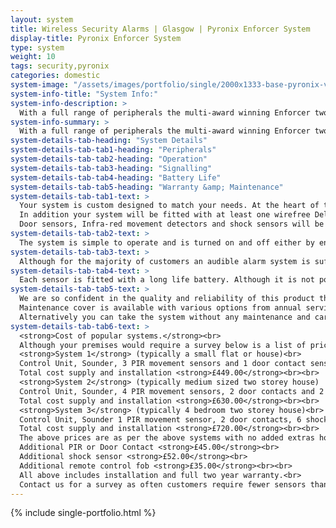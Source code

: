 ```yaml
---
layout: system
title: Wireless Security Alarms | Glasgow | Pyronix Enforcer System
display-title: Pyronix Enforcer System
type: system
weight: 10
tags: security,pyronix
categories: domestic
system-image: "/assets/images/portfolio/single/2000x1333-base-pyronix-v11.png"
system-info-title: "System Info:"
system-info-description: >
  With a full range of peripherals the multi-award winning Enforcer two-way wireless technology delivers the battery life and ease of installation of a wireless system, without compromising on the reliability and safety of a wired system. Perfect for home and business use.
system-info-summary: >
  With a full range of peripherals the multi-award winning Enforcer two-way wireless technology delivers the battery life and ease of installation of a wireless system, without compromising on the reliability and safety of a wired system. Perfect for home and business use.
system-details-tab-heading: "System Details"
system-details-tab-tab1-heading: "Peripherals"
system-details-tab-tab2-heading: "Operation"
system-details-tab-tab3-heading: "Signalling"
system-details-tab-tab4-heading: "Battery Life"
system-details-tab-tab5-heading: "Warranty &amp; Maintenance"
system-details-tab-tab1-text: >
  Your system is custom designed to match your needs. At the heart of the system is the award winning Enforcer Control Panel featuring two way wireless technology providing outstanding reliability.<br><br>
  In addition your system will be fitted with at least one wirefree Delta Bell sounder ensuring a visible deterrent in conjunction with an industry leading electronic sounder and strobe alert.<br><br>
  Door sensors, Infra-red movement detectors and shock sensors will be fitted as necessary to ensure your premises remains secure with additional safety sensors such as smoke, CO2 sensors and flood sensors available if required..
system-details-tab-tab2-text: >
  The system is simple to operate and is turned on and off either by entering a code to the control panel or by using the remote control fobs.Dependant on the customer requirements it can also be set and unset via an App.
system-details-tab-tab3-text: >
  Although for the majority of customers an audible alarm system is sufficient the Enforcer system has the capability to provide the additional security of alarm activation notification to either an Alarm Receiving Centre or direct via sms text message to a user’s mobile telephone. These options can be discussed with your security surveyor if required.
system-details-tab-tab4-text: >
  Each sensor is fitted with a long life battery. Although it is not possible to indicate exactly how long a sensor battery will last due to the fact that this depends on how frequently the sensor is activated normal battery life is between 18 and 24 months. The control unit monitors battery life and alerts the user when a battery is running low. Diagnostic checks during routine maintenance also monitor battery capacity.
system-details-tab-tab5-text: >
  We are so confident in the quality and reliability of this product that we guarantee it for 2 years form the date of installation against any product defect, in addition to this should any battery fail within 18 months this will be replaced <strong>free of charge.</strong><br><br>
  Maintenance cover is available with various options from annual service and sensor battery replacement for <strong>£30.00</strong> to annual maintenance, battery replacement and full parts and labour warranty for <strong>£65.00</strong> per year.<br><br>
  Alternatively you can take the system without any maintenance and carry out your own battery replacement which is simple however any repair work outside the warranty period would incur a charge of <strong>£30.00</strong> plus parts.
system-details-tab-tab6-text: >
  <strong>Cost of popular systems.</strong><br>
  Although your premises would require a survey below is a list of prices for our most popular installation types.<br><br>
  <strong>System 1</strong> (typically a small flat or house)<br>
  Control Unit, Sounder, 3 PIR movement sensors and 1 door contact sensor<br>
  Total cost supply and installation <strong>£449.00</strong><br><br>
  <strong>System 2</strong> (typically medium sized two storey house)
  Control Unit, Sounder, 4 PIR movement sensors, 2 door contacts and 2 remote control fobs.<br>
  Total cost supply and installation <strong>£630.00</strong><br><br>
  <strong>System 3</strong> (typically 4 bedroom two storey house)<br>
  Control Unit, Sounder 1 PIR movement sensor, 2 door contacts, 6 shock sensors to cover downstairs windows and 2 remote control fobs.<br>
  Total cost supply and installation <strong>£720.00</strong><br><br>
  The above prices are as per the above systems with no added extras however if one of the above systems does not quite meet your needs then simply add the following to the price as required.<br><br>
  Additional PIR or Door Contact <strong>£45.00</strong><br>
  Additional shock sensor <strong>£52.00</strong><br>
  Additional remote control fob <strong>£35.00</strong><br><br>
  All above includes installation and full two year warranty.<br>
  Contact us for a survey as often customers require fewer sensors than they assume.<br>
---
```

{% include single-portfolio.html %}
